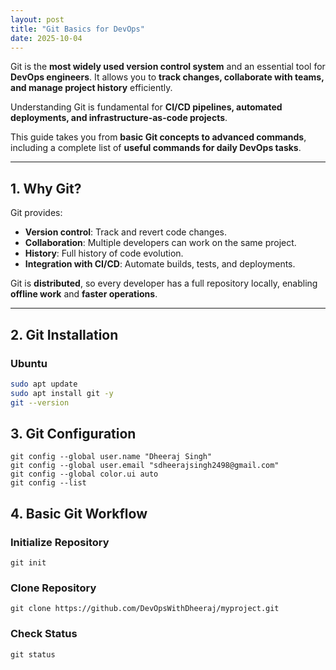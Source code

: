 ```yaml
---
layout: post
title: "Git Basics for DevOps"
date: 2025-10-04
---
```


Git is the **most widely used version control system** and an essential tool for **DevOps engineers**. It allows you to **track changes, collaborate with teams, and manage project history** efficiently. 

Understanding Git is fundamental for **CI/CD pipelines, automated deployments, and infrastructure-as-code projects**.

This guide takes you from **basic Git concepts to advanced commands**, including a complete list of **useful commands for daily DevOps tasks**.

---

## 1. Why Git?

Git provides:

- **Version control**: Track and revert code changes.
- **Collaboration**: Multiple developers can work on the same project.
- **History**: Full history of code evolution.
- **Integration with CI/CD**: Automate builds, tests, and deployments.

Git is **distributed**, so every developer has a full repository locally, enabling **offline work** and **faster operations**.

---

## 2. Git Installation

### Ubuntu
```bash
sudo apt update
sudo apt install git -y
git --version
```

## 3. Git Configuration
```
git config --global user.name "Dheeraj Singh"
git config --global user.email "sdheerajsingh2498@gmail.com"
git config --global color.ui auto
git config --list
```

## 4. Basic Git Workflow
### Initialize Repository
```
git init
```     
### Clone Repository
```
git clone https://github.com/DevOpsWithDheeraj/myproject.git
```
### Check Status
```
git status
```   









